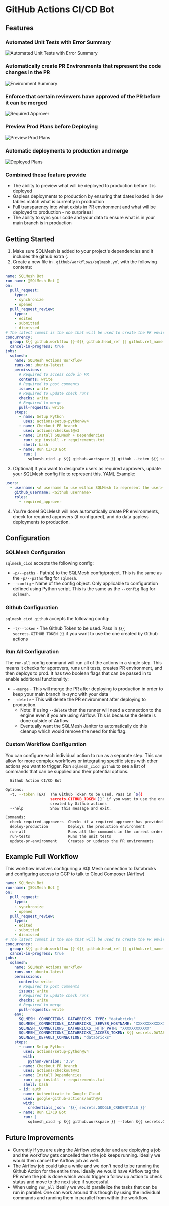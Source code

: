 # GitHub Actions CI/CD Bot

## Features
### Automated Unit Tests with Error Summary
![Automated Unit Tests with Error Summary](images/github_test_summary.png)
### Automatically create PR Environments that represent the code changes in the PR
![Environment Summary](images/github_env_summary.png)
### Enforce that certain reviewers have approved of the PR before it can be merged
![Required Approver](images/github_reviewers.png)
### Preview Prod Plans before Deploying
![Preview Prod Plans](images/github_prod_plan_preview.png)
### Automatic deployments to production and merge
![Deployed Plans](images/github_deployed_plans.png)

### Combined these feature provide
* The ability to preview what will be deployed to production before it is deployed
* Gapless deployments to production by ensuring that dates loaded in dev tables match what is currently in production
* Full transparency into what exists in PR environment and what will be deployed to production - no surprises!
* The ability to sync your code and your data to ensure what is in your main branch is in production

## Getting Started
1. Make sure SQLMesh is added to your project's dependencies and it includes the github extra (.
2. Create a new file in `.github/workflows/sqlmesh.yml` with the following contents:
```yaml
name: SQLMesh Bot
run-name: 🚀SQLMesh Bot 🚀
on:
  pull_request:
    types:
    - synchronize
    - opened
  pull_request_review:
    types:
    - edited
    - submitted
    - dismissed
# The latest commit is the one that will be used to create the PR environment and deploy to production
concurrency:
  group: ${{ github.workflow }}-${{ github.head_ref || github.ref_name }}
  cancel-in-progress: true
jobs:
  sqlmesh:
    name: SQLMesh Actions Workflow
    runs-on: ubuntu-latest
    permissions:
      # Required to access code in PR
      contents: write
      # Required to post comments
      issues: write
      # Required to update check runs
      checks: write
      # Required to merge
      pull-requests: write
    steps:
      - name: Setup Python
        uses: actions/setup-python@v4
      - name: Checkout PR branch
        uses: actions/checkout@v3
      - name: Install SQLMesh + Dependencies
        run: pip install -r requirements.txt
        shell: bash
      - name: Run CI/CD Bot
        run: |
          sqlmesh_cicd -p ${{ github.workspace }} github --token ${{ secrets.GITHUB_TOKEN }} run-all --merge --delete
```
3. (Optional) If you want to designate users as required approvers, update your SQLMesh config file to represent this. YAML Example:
```yaml
users:
  - username: <A username to use within SQLMesh to represent the user>
    github_username: <Github username>
    roles:
      - required_approver
```
4. You're done! SQLMesh will now automatically create PR environments, check for required approvers (if configured), and do data gapless deployments to production.

## Configuration
### SQLMesh Configuration
`sqlmesh_cicd` accepts the following config:
* `-p/--paths` - Path(s) to the SQLMesh config/project. This is the same as the `-p/--paths` flag for `sqlmesh`.
* `--config` - Name of the config object. Only applicable to configuration defined using Python script. This is the same as the `--config` flag for `sqlmesh`.

### Github Configuration
`sqlmesh_cicd github` accepts the following config:
* `-t/--token` - The Github Token to be used. Pass in `${{ secrets.GITHUB_TOKEN }}` if you want to use the one created by Github actions

### Run All Configuration
The `run-all` config command will run all of the actions in a single step. 
This means it checks for approvers, runs unit tests, creates PR environment, and then deploys to prod.
It has two boolean flags that can be passed in to enable additional functionality:
* `--merge` - This will merge the PR after deploying to production in order to keep your main branch in-sync with your data
* `--delete` - This will delete the PR environment after deploying to production. 
    * Note: If using `--delete` then the runner will need a connection to the engine even if you are using Airflow. This is because the delete is done outside of Airflow.
    * Eventually want the SQLMesh Janitor to automatically do this cleanup which would remove the need for this flag.

### Custom Workflow Configuration
You can configure each individual action to run as a separate step. This can allow for more complex workflows or integrating specific steps with other actions you want to trigger. Run `sqlmesh_cicd github` to see a list of commands that can be supplied and their potential options.
```bash
  Github Action CI/CD Bot

Options:
  -t, --token TEXT  The Github Token to be used. Pass in `${{
                    secrets.GITHUB_TOKEN }}` if you want to use the one
                    created by Github actions
  --help            Show this message and exit.

Commands:
  check-required-approvers  Checks if a required approver has provided...
  deploy-production         Deploys the production environment
  run-all                   Runs all the commands in the correct order.
  run-tests                 Runs the unit tests
  update-pr-environment     Creates or updates the PR environments
```

## Example Full Workflow
This workflow involves configuring a SQLMesh connection to Databricks and configuring access to GCP to talk to Cloud Composer (Airflow)
```yaml
name: SQLMesh Bot
run-name: 🚀SQLMesh Bot 🚀
on:
  pull_request:
    types:
    - synchronize
    - opened
  pull_request_review:
    types:
    - edited
    - submitted
    - dismissed
# The latest commit is the one that will be used to create the PR environment and deploy to production
concurrency:
  group: ${{ github.workflow }}-${{ github.head_ref || github.ref_name }}
  cancel-in-progress: true
jobs:
  sqlmesh:
    name: SQLMesh Actions Workflow
    runs-on: ubuntu-latest
    permissions:
      contents: write
      # Required to post comments
      issues: write
      # Required to update check runs
      checks: write
      # Required to merge
      pull-requests: write
    env:
      SQLMESH__CONNECTIONS__DATABRICKS__TYPE: "databricks"
      SQLMESH__CONNECTIONS__DATABRICKS__SERVER_HOSTNAME: "XXXXXXXXXXXXXXX"
      SQLMESH__CONNECTIONS__DATABRICKS__HTTP_PATH: "XXXXXXXXXXXX"
      SQLMESH__CONNECTIONS__DATABRICKS__ACCESS_TOKEN: ${{ secrets.DATABRICKS_TOKEN }}
      SQLMESH__DEFAULT_CONNECTION: "databricks"
    steps:
      - name: Setup Python
        uses: actions/setup-python@v4
        with:
          python-version: '3.9'
      - name: Checkout PR branch
        uses: actions/checkout@v3
      - name: Install Dependencies
        run: pip install -r requirements.txt
        shell: bash
      - id: auth
        name: Authenticate to Google Cloud
        uses: google-github-actions/auth@v1
        with:
          credentials_json: '${{ secrets.GOOGLE_CREDENTIALS }}'
      - name: Run CI/CD Bot
        run: |
          sqlmesh_cicd -p ${{ github.workspace }} --token ${{ secrets.GITHUB_TOKEN }} run-all --merge --delete
```

## Future Improvements
* Currently if you are using the Airflow scheduler and are deploying a job and the workflow gets cancelled then
the job keeps running. Ideally we would then cancel the Airflow job as well.
* The Airflow job could take a while and we don't need to be running the Github Action for the entire time. Ideally
we would have Airflow tag the PR when the job is done which would trigger a follow up action to check status and 
move to the next step if successful.
* When using `run_all` ideally we would parallelize the tasks that can be run in parallel. One can work around this 
though by using the individual commands and running them in parallel from within the workflow.
